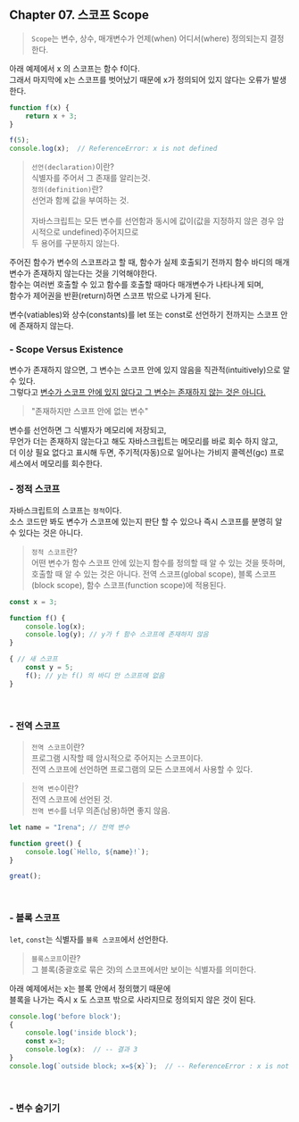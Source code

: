 ## Chapter 07. 스코프 Scope

> `Scope`는 변수, 상수, 매개변수가 언제(when) 어디서(where) 정의되는지 결정한다.

아래 예제에서 x 의 스코프는 함수 f이다.<br/>
그래서 마지막에 x는 스코프를 벗어났기 때문에 x가 정의되어 있지 않다는 오류가 발생한다.

```javascript
function f(x) {
    return x + 3;
}

f(5);
console.log(x);  // ReferenceError: x is not defined
```

> `선언(declaration)`이란?<br/>
> 식별자를 주어서 그 존재를 알리는것.<br/>
> `정의(definition)`란?<br/>
> 선언과 함께 값을 부여하는 것.<br/><br/>
> 자바스크립트는 모든 변수를 선언함과 동시에 값이(값을 지정하지 않은 경우 암시적으로 undefined)주어지므로<br/>
> 두 용어를 구분하지 않는다. 

주어진 함수가 변수의 스코프라고 할 때, 함수가 실제 호출되기 전까지 함수 바디의 매개변수가 존재하지 않는다는 것을 기억해야한다.<br/>
함수는 여러번 호출할 수 있고 함수를 호출할 때마다 매개변수가 나타나게 되며,<br/>
함수가 제어권을 반환(return)하면 스코프 밖으로 나가게 된다.<br/>

변수(vatiables)와 상수(constants)를 let 또는 const로 선언하기 전까지는 스코프 안에 존재하지 않는다.<br/>

### - Scope Versus Existence

변수가 존재하지 않으면, 그 변수는 스코프 안에 있지 않음을 직관적(intuitively)으로 알 수 있다.<br/>
그렇다고 <u>변수가 스코프 안에 있지 않다고 그 변수는 존재하지 않는 것은 아니다.</u><br/>
> "존재하지만 스코프 안에 없는 변수"

변수를 선언하면 그 식별자가 메모리에 저장되고,<br/>
무언가 더는 존재하지 않는다고 해도 자바스크립트는 메모리를 바로 회수 하지 않고,<br/>
더 이상 필요 없다고 표시해 두면, 주기적(자동)으로 일어나는 가비지 콜렉션(gc) 프로세스에서 메모리를 회수한다.<br/>

### - 정적 스코프

자바스크립트의 스코프는 `정적`이다.<br/>
소스 코드만 봐도 변수가 스코프에 있는지 판단 할 수 있으나 즉시 스코프를 분명히 알 수 있다는 것은 아니다.<br/>

> `정적 스코프`란?<br/>
> 어떤 변수가 함수 스코프 안에 있는지 함수를 정의할 때 알 수 있는 것을 뜻하며,<br/>
> 호출할 때 알 수 있는 것은 아니다.
> 전역 스코프(global scope), 블록 스코프(block scope), 함수 스코프(function scope)에 적용된다.

```javascript
const x = 3;

function f() {
    console.log(x);
    console.log(y); // y가 f 함수 스코프에 존재하지 않음
}

{ // 새 스코프
    const y = 5;
    f(); // y는 f() 의 바디 안 스코프에 없음
}
```

<br/>

### - 전역 스코프

> `전역 스코프`이란?<br/>
> 프로그램 시작할 떼 암시적으로 주어지는 스코프이다.<br/>
> 전역 스코프에 선언하면 프로그램의 모든 스코프에서 사용할 수 있다.<br/>

> `전역 변수`이란? <br/>
> 전역 스코프에 선언된 것.<br/>
> `전역 변수`를 너무 의존(남용)하면 좋지 않음.

```javascript
let name = "Irena"; // 전역 변수

function greet() { 
    console.log(`Hello, ${name}!`);
}

great();
```

<br/>

### - 블록 스코프

`let`, `const`는 식별자를 `블록 스코프`에서 선언한다.
> `블록스코프`이란?<br/>
> 그 블록(중괄호로 묶은 것)의 스코프에서만 보이는 식별자를 의미한다.<br/>


아래 예제에서는 x는 블록 안에서 정의했기 때문에 <br/>
블록을 나가는 즉시 x 도 스코프 밖으로 사라지므로 정의되지 않은 것이 된다.

```javascript
console.log('before block');
{
    console.log('inside block'); 
    const x=3; 
    console.log(x):  // -- 결과 3
}
console.log(`outside block; x=${x}`);  // -- ReferenceError : x is not defined
```

<br/>

### - 변수 숨기기

